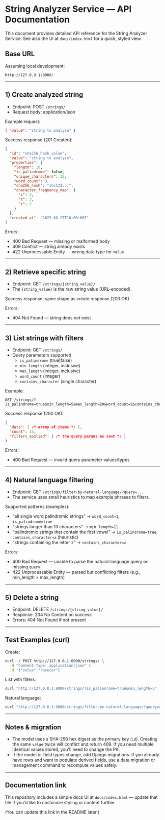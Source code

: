 # String Analyzer Service — API Documentation

This document provides detailed API reference for the String Analyzer Service. See also the UI at `docs/index.html` for a quick, styled view.

## Base URL

Assuming local development:

```
http://127.0.0.1:8000/
```

---

## 1) Create analyzed string

- Endpoint: POST `/strings/`
- Request body: application/json

Example request:

```json
{ "value": "string to analyze" }
```

Success response (201 Created):

```json
{
  "id": "sha256_hash_value",
  "value": "string to analyze",
  "properties": {
    "length": 16,
    "is_palindrome": false,
    "unique_characters": 12,
    "word_count": 3,
    "sha256_hash": "abc123...",
    "character_frequency_map": {
      "s": 2,
      "t": 3,
      "r": 2
    }
  },
  "created_at": "2025-08-27T10:00:00Z"
}
```

Errors:

- 400 Bad Request — missing or malformed body
- 409 Conflict — string already exists
- 422 Unprocessable Entity — wrong data type for `value`

---

## 2) Retrieve specific string

- Endpoint: GET `/strings/{string_value}/`
- The `{string_value}` is the raw string value (URL-encoded).

Success response: same shape as create response (200 OK)

Errors:

- 404 Not Found — string does not exist

---

## 3) List strings with filters

- Endpoint: GET `/strings/`
- Query parameters supported:
  - `is_palindrome` (true|false)
  - `min_length` (integer, inclusive)
  - `max_length` (integer, inclusive)
  - `word_count` (integer)
  - `contains_character` (single character)

Example:

```
GET /strings/?is_palindrome=true&min_length=5&max_length=20&word_count=2&contains_character=a
```

Success response (200 OK):

```json
{
  "data": [ /* array of items */ ],
  "count": 15,
  "filters_applied": { /* the query params as sent */ }
}
```

Errors:

- 400 Bad Request — invalid query parameter values/types

---

## 4) Natural language filtering

- Endpoint: GET `/strings/filter-by-natural-language/?query=...`
- The service uses small heuristics to map example phrases to filters.

Supported patterns (examples):

- "all single word palindromic strings" → `word_count=1`, `is_palindrome=true`
- "strings longer than 10 characters" → `min_length=11`
- "palindromic strings that contain the first vowel" → `is_palindrome=true`, `contains_character=a` (heuristic)
- "strings containing the letter z" → `contains_character=z`

Errors:

- 400 Bad Request — unable to parse the natural-language query or missing `query`
- 422 Unprocessable Entity — parsed but conflicting filters (e.g., min_length > max_length)

---

## 5) Delete a string

- Endpoint: DELETE `/strings/{string_value}/`
- Response: 204 No Content on success
- Errors: 404 Not Found if not present

---

## Test Examples (curl)

Create:

```bash
curl -X POST http://127.0.0.1:8000/strings/ \
  -H "Content-Type: application/json" \
  -d '{"value":"racecar"}'
```

List with filters:

```bash
curl "http://127.0.0.1:8000/strings/?is_palindrome=true&min_length=5"
```

Natural language:

```bash
curl "http://127.0.0.1:8000/strings/filter-by-natural-language/?query=all%20single%20word%20palindromic%20strings"
```

---

## Notes & migration

- The model uses a SHA-256 hex digest as the primary key (`id`). Creating the same `value` twice will conflict and return 409. If you need multiple identical values stored, you'll need to change the PK.
- If the model or field types change, add Django migrations. If you already have rows and want to populate derived fields, use a data migration or management command to recompute values safely.

---

## Documentation link

This repository includes a simple docs UI at `docs/index.html` — update that file if you'd like to customize styling or content further.

(You can update this link in the README later.)
